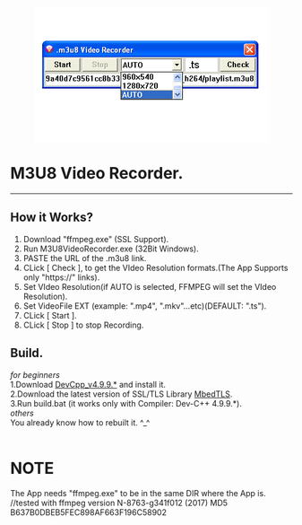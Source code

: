 <p align="center">
<img align="center" width="420" height="240" src="https://raw.githubusercontent.com/AM71113363/M3U8VideoRecorder/main/info.png">
</p>

# M3U8 Video Recorder.
-----

## How it Works?<br>
1. Download "ffmpeg.exe" (SSL Support).<br>
1. Run M3U8VideoRecorder.exe (32Bit Windows).<br>
2. PASTE the URL of the .m3u8 link.<br>
3. CLick [ Check ], to get the VIdeo Resolution formats.(The App Supports only "https://" links).<br>
4. Set VIdeo Resolution(if AUTO is selected, FFMPEG will set the VIdeo Resolution).<br>
5. Set VideoFile EXT (example: ".mp4", ".mkv"...etc)(DEFAULT: ".ts").<br>
6. CLick [ Start ].<br>
7. CLick [ Stop ] to stop Recording.<br>

## Build.
_for beginners_ <br>
1.Download [DevCpp_v4.9.9.*](http://www.bloodshed.net/) and install it.<br>
2.Download the latest version of SSL/TLS Library [MbedTLS](https://tls.mbed.org/).<br>
3.Run build.bat (it works only with Compiler:  Dev-C++ 4.9.9.*).<br>
_others_ <br>
You already know how to rebuilt it. ^_^<br>
<br>

# NOTE
The App needs "ffmpeg.exe" to be in the same DIR where the App is.<br>
//tested with ffmpeg version N-8763-g341f012 (2017) MD5  B637B0DBEB5FEC898AF663F196C58902


